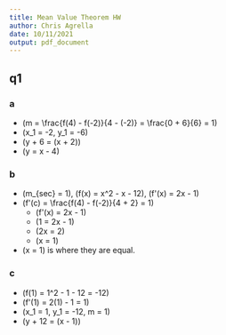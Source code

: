 ```yaml
---
title: Mean Value Theorem HW
author: Chris Agrella
date: 10/11/2021
output: pdf_document
---
```


## q1

### a

- \(m = \frac{f(4) - f(-2)}{4 - (-2)} = \frac{0 + 6}{6} = 1\)
- \(x_1 = -2, y_1 = -6\)
- \(y + 6 = (x + 2)\)
- \(y = x - 4\)

### b

- \(m_{sec} = 1\), \(f(x) = x^2 - x - 12\), \(f'(x) = 2x - 1\)
- \(f'(c) = \frac{f(4) - f(-2)}{4 + 2} = 1\)
  - \(f'(x) = 2x - 1\)
  - \(1 = 2x - 1\)
  - \(2x = 2\)
  - \(x = 1\)
- \(x = 1\) is where they are equal.

### c

- \(f(1) = 1^2 - 1 - 12 = -12\)
- \(f'(1) = 2(1) - 1 = 1\)
- \(x_1 = 1, y_1 = -12, m = 1\)
- \(y + 12 = (x - 1)\)
